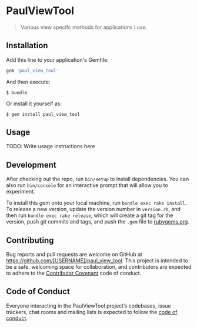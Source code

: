 # PaulViewTool

> Various view specifc methods for applications I use.

## Installation

Add this line to your application's Gemfile:

```ruby
gem 'paul_view_tool'
```

And then execute:

    $ bundle

Or install it yourself as:

    $ gem install paul_view_tool

## Usage

TODO: Write usage instructions here

## Development

After checking out the repo, run `bin/setup` to install dependencies. You can also run `bin/console` for an interactive prompt that will allow you to experiment.

To install this gem onto your local machine, run `bundle exec rake install`. To release a new version, update the version number in `version.rb`, and then run `bundle exec rake release`, which will create a git tag for the version, push git commits and tags, and push the `.gem` file to [rubygems.org](https://rubygems.org).

## Contributing

Bug reports and pull requests are welcome on GitHub at https://github.com/[USERNAME]/paul_view_tool. This project is intended to be a safe, welcoming space for collaboration, and contributors are expected to adhere to the [Contributor Covenant](http://contributor-covenant.org) code of conduct.

## Code of Conduct

Everyone interacting in the PaulViewTool project’s codebases, issue trackers, chat rooms and mailing lists is expected to follow the [code of conduct](https://github.com/[USERNAME]/paul_view_tool/blob/master/CODE_OF_CONDUCT.md).
